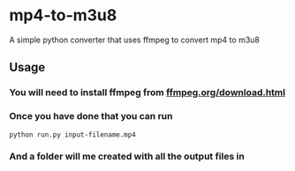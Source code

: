 # mp4-to-m3u8
A simple python converter that uses ffmpeg to convert mp4 to m3u8

## Usage

### You will need to install ffmpeg from <a href="https://ffmpeg.org/download.html" >ffmpeg.org/download.html</a>

### Once you have done that you can run

```
python run.py input-filename.mp4
```

### And a folder will me created with all the output files in
